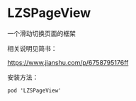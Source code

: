 # LZSPageView
一个滑动切换页面的框架

相关说明见简书：

https://www.jianshu.com/p/6758795176ff


安装方法：
```
pod 'LZSPageView'
```
